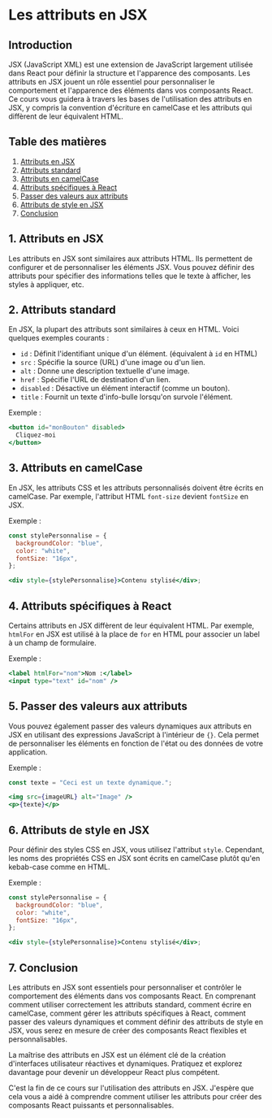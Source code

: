# Les attributs en JSX

## Introduction

JSX (JavaScript XML) est une extension de JavaScript largement utilisée dans React pour définir la structure et l'apparence des composants. Les attributs en JSX jouent un rôle essentiel pour personnaliser le comportement et l'apparence des éléments dans vos composants React. Ce cours vous guidera à travers les bases de l'utilisation des attributs en JSX, y compris la convention d'écriture en camelCase et les attributs qui diffèrent de leur équivalent HTML.

## Table des matières

1. [Attributs en JSX](#attributs-en-jsx)
2. [Attributs standard](#attributs-standard)
3. [Attributs en camelCase](#attributs-en-camelcase)
4. [Attributs spécifiques à React](#attributs-spécifiques-à-react)
5. [Passer des valeurs aux attributs](#passer-des-valeurs-aux-attributs)
6. [Attributs de style en JSX](#attributs-de-style-en-jsx)
7. [Conclusion](#conclusion)

## 1. Attributs en JSX

Les attributs en JSX sont similaires aux attributs HTML. Ils permettent de configurer et de personnaliser les éléments JSX. Vous pouvez définir des attributs pour spécifier des informations telles que le texte à afficher, les styles à appliquer, etc.

## 2. Attributs standard

En JSX, la plupart des attributs sont similaires à ceux en HTML. Voici quelques exemples courants :

- `id` : Définit l'identifiant unique d'un élément. (équivalent à `id` en HTML)
- `src` : Spécifie la source (URL) d'une image ou d'un lien.
- `alt` : Donne une description textuelle d'une image.
- `href` : Spécifie l'URL de destination d'un lien.
- `disabled` : Désactive un élément interactif (comme un bouton).
- `title` : Fournit un texte d'info-bulle lorsqu'on survole l'élément.

Exemple :

```jsx
<button id="monBouton" disabled>
  Cliquez-moi
</button>
```

## 3. Attributs en camelCase

En JSX, les attributs CSS et les attributs personnalisés doivent être écrits en camelCase. Par exemple, l'attribut HTML `font-size` devient `fontSize` en JSX.

Exemple :

```jsx
const stylePersonnalise = {
  backgroundColor: "blue",
  color: "white",
  fontSize: "16px",
};

<div style={stylePersonnalise}>Contenu stylisé</div>;
```

## 4. Attributs spécifiques à React

Certains attributs en JSX diffèrent de leur équivalent HTML. Par exemple, `htmlFor` en JSX est utilisé à la place de `for` en HTML pour associer un label à un champ de formulaire.

Exemple :

```jsx
<label htmlFor="nom">Nom :</label>
<input type="text" id="nom" />
```

## 5. Passer des valeurs aux attributs

Vous pouvez également passer des valeurs dynamiques aux attributs en JSX en utilisant des expressions JavaScript à l'intérieur de `{}`. Cela permet de personnaliser les éléments en fonction de l'état ou des données de votre application.

Exemple :

```jsx
const texte = "Ceci est un texte dynamique.";

<img src={imageURL} alt="Image" />
<p>{texte}</p>
```

## 6. Attributs de style en JSX

Pour définir des styles CSS en JSX, vous utilisez l'attribut `style`. Cependant, les noms des propriétés CSS en JSX sont écrits en camelCase plutôt qu'en kebab-case comme en HTML.

Exemple :

```jsx
const stylePersonnalise = {
  backgroundColor: "blue",
  color: "white",
  fontSize: "16px",
};

<div style={stylePersonnalise}>Contenu stylisé</div>;
```

## 7. Conclusion

Les attributs en JSX sont essentiels pour personnaliser et contrôler le comportement des éléments dans vos composants React. En comprenant comment utiliser correctement les attributs standard, comment écrire en camelCase, comment gérer les attributs spécifiques à React, comment passer des valeurs dynamiques et comment définir des attributs de style en JSX, vous serez en mesure de créer des composants React flexibles et personnalisables.

La maîtrise des attributs en JSX est un élément clé de la création d'interfaces utilisateur réactives et dynamiques. Pratiquez et explorez davantage pour devenir un développeur React plus compétent.

C'est la fin de ce cours sur l'utilisation des attributs en JSX. J'espère que cela vous a aidé à comprendre comment utiliser les attributs pour créer des composants React puissants et personnalisables.
